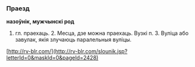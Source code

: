 ### Праезд
**назоўнік, мужчынскі род**

1. гл. праехаць. 2. Месца, дзе можна праехаць. Вузкі п. 3. Вуліца або завулак, якія злучаюць паралельныя вуліцы.

<a rel="author">[http://rv-blr.com/](http://rv-blr.com/slounik.jsp?letterId=0&maskId=0&pageId=2428)</a>
